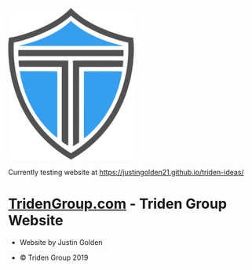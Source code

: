 
<img src="assets/images/logo/logo-shield.svg" width="256px">

Currently testing website at https://justingolden21.github.io/triden-ideas/

# [TridenGroup.com](https://tridengroup.com) - Triden Group Website

- Website by Justin Golden

- &copy; Triden Group 2019
